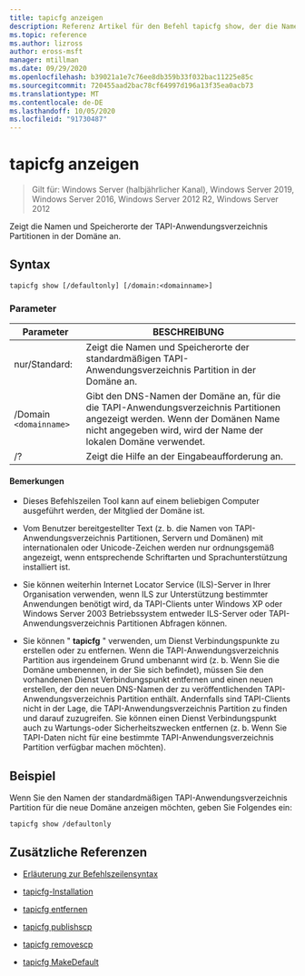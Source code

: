 ```yaml
---
title: tapicfg anzeigen
description: Referenz Artikel für den Befehl tapicfg show, der die Namen und Speicherorte der TAPI-Anwendungsverzeichnis Partitionen in der Domäne anzeigt.
ms.topic: reference
ms.author: lizross
author: eross-msft
manager: mtillman
ms.date: 09/29/2020
ms.openlocfilehash: b39021a1e7c76ee8db359b33f032bac11225e85c
ms.sourcegitcommit: 720455aad2bac78cf64997d196a13f35ea0acb73
ms.translationtype: MT
ms.contentlocale: de-DE
ms.lasthandoff: 10/05/2020
ms.locfileid: "91730487"
---
```

# <a name="tapicfg-show"></a>tapicfg anzeigen

> Gilt für: Windows Server (halbjährlicher Kanal), Windows Server 2019, Windows Server 2016, Windows Server 2012 R2, Windows Server 2012

Zeigt die Namen und Speicherorte der TAPI-Anwendungsverzeichnis Partitionen in der Domäne an.

## <a name="syntax"></a>Syntax

```
tapicfg show [/defaultonly] [/domain:<domainname>]
```

### <a name="parameters"></a>Parameter

| Parameter | BESCHREIBUNG |
|--|--|
| nur/Standard: | Zeigt die Namen und Speicherorte der standardmäßigen TAPI-Anwendungsverzeichnis Partition in der Domäne an. |
| /Domain `<domainname>` | Gibt den DNS-Namen der Domäne an, für die die TAPI-Anwendungsverzeichnis Partitionen angezeigt werden. Wenn der Domänen Name nicht angegeben wird, wird der Name der lokalen Domäne verwendet. |
| /? | Zeigt die Hilfe an der Eingabeaufforderung an. |

#### <a name="remarks"></a>Bemerkungen

- Dieses Befehlszeilen Tool kann auf einem beliebigen Computer ausgeführt werden, der Mitglied der Domäne ist.

- Vom Benutzer bereitgestellter Text (z. b. die Namen von TAPI-Anwendungsverzeichnis Partitionen, Servern und Domänen) mit internationalen oder Unicode-Zeichen werden nur ordnungsgemäß angezeigt, wenn entsprechende Schriftarten und Sprachunterstützung installiert ist.

- Sie können weiterhin Internet Locator Service (ILS)-Server in Ihrer Organisation verwenden, wenn ILS zur Unterstützung bestimmter Anwendungen benötigt wird, da TAPI-Clients unter Windows XP oder Windows Server 2003 Betriebssystem entweder ILS-Server oder TAPI-Anwendungsverzeichnis Partitionen Abfragen können.

- Sie können " **tapicfg** " verwenden, um Dienst Verbindungspunkte zu erstellen oder zu entfernen. Wenn die TAPI-Anwendungsverzeichnis Partition aus irgendeinem Grund umbenannt wird (z. b. Wenn Sie die Domäne umbenennen, in der Sie sich befindet), müssen Sie den vorhandenen Dienst Verbindungspunkt entfernen und einen neuen erstellen, der den neuen DNS-Namen der zu veröffentlichenden TAPI-Anwendungsverzeichnis Partition enthält. Andernfalls sind TAPI-Clients nicht in der Lage, die TAPI-Anwendungsverzeichnis Partition zu finden und darauf zuzugreifen. Sie können einen Dienst Verbindungspunkt auch zu Wartungs-oder Sicherheitszwecken entfernen (z. b. Wenn Sie TAPI-Daten nicht für eine bestimmte TAPI-Anwendungsverzeichnis Partition verfügbar machen möchten).

## <a name="example"></a>Beispiel

Wenn Sie den Namen der standardmäßigen TAPI-Anwendungsverzeichnis Partition für die neue Domäne anzeigen möchten, geben Sie Folgendes ein:

```
tapicfg show /defaultonly
```

## <a name="additional-references"></a>Zusätzliche Referenzen

- [Erläuterung zur Befehlszeilensyntax](command-line-syntax-key.md)

- [tapicfg-Installation](tapicfg-install.md)

- [tapicfg entfernen](tapicfg-remove.md)

- [tapicfg publishscp](tapicfg-publishscp.md)

- [tapicfg removescp](tapicfg-removescp.md)

- [tapicfg MakeDefault](tapicfg-makedefault.md)
